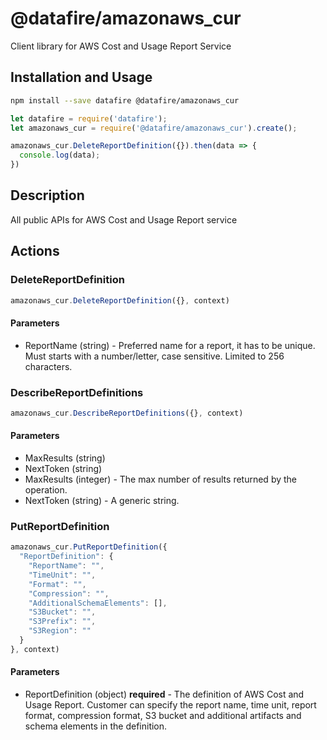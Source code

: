 # @datafire/amazonaws_cur

Client library for AWS Cost and Usage Report Service

## Installation and Usage
```bash
npm install --save datafire @datafire/amazonaws_cur
```

```js
let datafire = require('datafire');
let amazonaws_cur = require('@datafire/amazonaws_cur').create();

amazonaws_cur.DeleteReportDefinition({}).then(data => {
  console.log(data);
})
```

## Description
All public APIs for AWS Cost and Usage Report service

## Actions
### DeleteReportDefinition



```js
amazonaws_cur.DeleteReportDefinition({}, context)
```

#### Parameters
* ReportName (string) - Preferred name for a report, it has to be unique. Must starts with a number/letter, case sensitive. Limited to 256 characters.

### DescribeReportDefinitions



```js
amazonaws_cur.DescribeReportDefinitions({}, context)
```

#### Parameters
* MaxResults (string)
* NextToken (string)
* MaxResults (integer) - The max number of results returned by the operation.
* NextToken (string) - A generic string.

### PutReportDefinition



```js
amazonaws_cur.PutReportDefinition({
  "ReportDefinition": {
    "ReportName": "",
    "TimeUnit": "",
    "Format": "",
    "Compression": "",
    "AdditionalSchemaElements": [],
    "S3Bucket": "",
    "S3Prefix": "",
    "S3Region": ""
  }
}, context)
```

#### Parameters
* ReportDefinition (object) **required** - The definition of AWS Cost and Usage Report. Customer can specify the report name, time unit, report format, compression format, S3 bucket and additional artifacts and schema elements in the definition.

